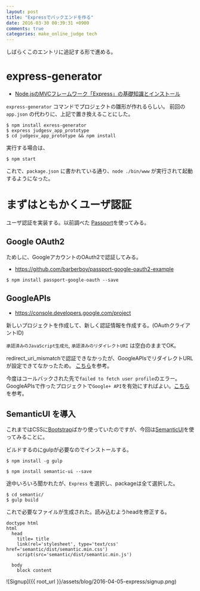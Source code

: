 ```yaml
---
layout: post
title: "Expressでバックエンドを作る"
date: 2016-03-30 00:39:31 +0900
comments: true
categories: make_online_judge tech
---
```


しばらくこのエントリに追記する形で進める。

# express-generator

+ [Node.jsのMVCフレームワーク「Express」の基礎知識とインストール](http://www.atmarkit.co.jp/ait/articles/1503/04/news047.html)

`express-generator` コマンドでプロジェクトの雛形が作れるらしい。
前回の `app.json` の代わりに、上記で置き換えることにした。

```
$ npm install exress-generator
$ express judgesv_app_prototype
$ cd judgesv_app_prototype && npm install
```

実行する場合は、

```
$ npm start
```

これで、`package.json` に書かれている通り、`node ./bin/www` が実行されて起動するようになった。

# まずはともかくユーザ認証
ユーザ認証を実装する。以前調べた [Passport](http://knimon-software.github.io/www.passportjs.org/)を使ってみる。
## Google OAuth2
ためしに、GoogleアカウントのOAuth2で認証してみる。

+ https://github.com/barberboy/passport-google-oauth2-example

```
$ npm install passport-google-oauth --save
```

## GoogleAPIs
+ https://console.developers.google.com/project

新しいプロジェクトを作成して、新しく認証情報を作成する。(OAuthクライアントID)

`承認済みのJavaScript生成元`, `承認済みのリダイレクトURI` は空白のままでOK。

redirect_uri_mismatchで認証できなかったが、GoogleAPIsでリダイレクトURLが設定できてなかったため。 [こちら](http://perl.no-tubo.net/2013/09/27/netgoogleanalyticsoauth2-%E3%81%A7%E3%80%8C%E3%82%A8%E3%83%A9%E3%83%BCredirect_uri_mismatch%E3%80%8D%E3%81%A3%E3%81%A6%E8%A8%80%E3%82%8F%E3%82%8C%E3%81%A6refresh_access_token%E3%81%8C%E5%8F%96/)を参考。

今度はコールバックされた先で`failed to fetch user profile`のエラー。GoogleAPIsで作ったプロジェクトで`Google+ API`を有効にすればよい。[こちら](https://github.com/jaredhanson/passport-google-oauth/issues/46)を参考。


## SemanticUI を導入
これまではCSSに[Bootstrap](http://getbootstrap.com/)ばかり使っていたのですが、今回は[SemanticUI](http://semantic-ui.com/)を使ってみることに。

ビルドするのにgulpが必要なのでインストールする。
```
$ npm install -g gulp
```

```
$ npm install semantic-ui --save
```

途中いろいろ聞かれたが、`Express` を選択し、packageは全て選択した。

```
$ cd semantic/
$ gulp build
```

これで必要なファイルが生成された。読み込むようheadを修正する。

```layout.jade
doctype html
html
  head
    title= title
    link(rel='stylesheet', type='text/css' href='semantic/dist/semantic.min.css')
    script(src='semantic/dist/semantic.min.js')

  body
    block content
```

![Signup]({{ root_url }}/assets/blog/2016-04-05-express/signup.png)
